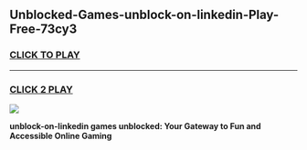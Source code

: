 
## Unblocked-Games-unblock-on-linkedin-Play-Free-73cy3
<h3>
<a href="https://premium76.site?title=unblock-on-linkedin&ref=20M">CLICK TO PLAY</a></h3>
<hr>

<h3>
<a href="https://premium76.site?title=unblock-on-linkedin&ref=20M">CLICK 2 PLAY</a>
  
</h3>

<a href="https://premium76.site?title=unblock-on-linkedin&ref=19M"><img src="https://clearcache.store/games.png"></a>


**unblock-on-linkedin games unblocked: Your Gateway to Fun and Accessible Online Gaming**

